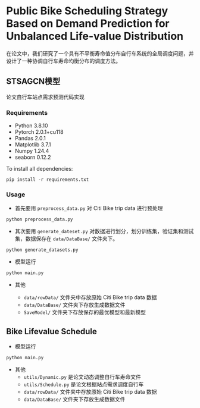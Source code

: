 # Public Bike Scheduling Strategy Based on Demand Prediction for Unbalanced Life-value Distribution

在论文中，我们研究了一个具有不平衡寿命值分布自行车系统的全局调度问题，并设计了一种协调自行车寿命均衡分布的调度方法。

## STSAGCN模型

论文自行车站点需求预测代码实现

### Requirements
* Python 3.8.10
* Pytorch 2.0.1+cu118
* Pandas 2.0.1
* Matplotlib 3.7.1
* Numpy 1.24.4
* seaborn 0.12.2

To install all dependencies:

`pip install -r requirements.txt`

### Usage
* 首先要用 `preprocess_data.py` 对 Citi Bike trip data 进行预处理
```
python preprocess_data.py
``` 
* 其次要用 `generate_dateset.py` 对数据进行划分，划分训练集，验证集和测试集，数据保存在 `data/DataBase/` 文件夹下。
``` 
python generate_datasets.py
``` 
* 模型运行
``` 
python main.py
``` 
* 其他

    * `data/rowData/` 文件夹中存放原始 Citi Bike trip data 数据
    * `data/DataBase/` 文件夹下存放生成数据文件
    * `SaveModel/` 文件夹下存放保存的最优模型和最新模型

## Bike Lifevalue Schedule

* 模型运行
``` 
python main.py
``` 
* 其他
    * `utils/Dynamic.py` 是论文动态调整自行车寿命文件
    * `utils/Schedule.py` 是论文根据站点需求调度自行车
    * `data/rowData/` 文件夹中存放原始 Citi Bike trip data 数据
    * `data/DataBase/` 文件夹下存放生成数据文件


